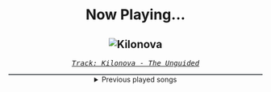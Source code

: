 <div align="center"> 
<h1>Now Playing...</h1>

![Kilonova](https://i.scdn.co/image/ab67616d00001e020f424b435f20c872ed7f4f38)
--
_<samp><a href="https://open.spotify.com/track/0pu5h8JSXr3ozBgYjQjzIB">Track: Kilonova - The Unguided</a></samp>_

<div style="border: 1px #4B5054 solid"></div>
<details>
  <summary>
    Previous played songs
  </summary>
  <table>
    <thead>
      <tr>
        <th>
          Artist
        </th>
        <th>
          Song
        </th>
        <th>
          Link
        </th>
      </tr>
    </thead>
    <tbody>
      <tr><td>The Unguided</td><td>Kilonova</td><td><a href="https://open.spotify.com/track/0pu5h8JSXr3ozBgYjQjzIB">https://open.spotify.com/track/0pu5h8JSXr3ozBgYjQjzIB</a></td></tr><tr><td>Morokiri</td><td>Matsuri</td><td><a href="https://open.spotify.com/track/2YizUL976rzdL4HBC95DVC">https://open.spotify.com/track/2YizUL976rzdL4HBC95DVC</a></td></tr><tr><td>roseboi</td><td>Tajima</td><td><a href="https://open.spotify.com/track/19vbSMz44b2Cmldi0dpWfm">https://open.spotify.com/track/19vbSMz44b2Cmldi0dpWfm</a></td></tr><tr><td>Dxrk ダーク</td><td>RAVE</td><td><a href="https://open.spotify.com/track/01kfSdF9zfcDLri5sSWEoL">https://open.spotify.com/track/01kfSdF9zfcDLri5sSWEoL</a></td></tr><tr><td>ndls404</td><td>Pray for Buddha</td><td><a href="https://open.spotify.com/track/62A1yYAmqmjLPFiOMxHx5R">https://open.spotify.com/track/62A1yYAmqmjLPFiOMxHx5R</a></td></tr><tr><td>SHXGVN</td><td>FURY OF THE SHINIGAMI</td><td><a href="https://open.spotify.com/track/2ooUWP9ErXKClYs7qrC5RD">https://open.spotify.com/track/2ooUWP9ErXKClYs7qrC5RD</a></td></tr><tr><td>Morokiri</td><td>Zangetsu</td><td><a href="https://open.spotify.com/track/6XnXZ5k7tHgGh415ZgNVPu">https://open.spotify.com/track/6XnXZ5k7tHgGh415ZgNVPu</a></td></tr><tr><td>KAGVNE</td><td>THE RED DEMISE</td><td><a href="https://open.spotify.com/track/6w5uoTw16nzEdTVWJnGXQE">https://open.spotify.com/track/6w5uoTw16nzEdTVWJnGXQE</a></td></tr><tr><td>Yavomag</td><td>Tokyo Rain</td><td><a href="https://open.spotify.com/track/5OhYmVuDlPEhZyFtf1B4O0">https://open.spotify.com/track/5OhYmVuDlPEhZyFtf1B4O0</a></td></tr><tr><td>Free Flow Flava</td><td>This Is Japan</td><td><a href="https://open.spotify.com/track/4lryA9TDfMmY4acAHpMvDN">https://open.spotify.com/track/4lryA9TDfMmY4acAHpMvDN</a></td></tr><tr><td>Morokiri</td><td>Mitsuko</td><td><a href="https://open.spotify.com/track/6VN4DJUAn1LWU2IqTr6fbM">https://open.spotify.com/track/6VN4DJUAn1LWU2IqTr6fbM</a></td></tr><tr><td>DVRKLND</td><td>YUGEN SOLITUDE</td><td><a href="https://open.spotify.com/track/5MmbvRzBGzoZYaM8pHTBoO">https://open.spotify.com/track/5MmbvRzBGzoZYaM8pHTBoO</a></td></tr><tr><td>Free Flow Flava</td><td>MADARA</td><td><a href="https://open.spotify.com/track/1XXUHk8wjbXZsmD95jnPgT">https://open.spotify.com/track/1XXUHk8wjbXZsmD95jnPgT</a></td></tr><tr><td>SHXGVN</td><td>GHOSTBOUND SENPAI</td><td><a href="https://open.spotify.com/track/78UA5f5jJL0ysNAB5JooTJ">https://open.spotify.com/track/78UA5f5jJL0ysNAB5JooTJ</a></td></tr><tr><td>roseboi</td><td>Hanamura</td><td><a href="https://open.spotify.com/track/1xeGjLgidqSZirHXCXtI6U">https://open.spotify.com/track/1xeGjLgidqSZirHXCXtI6U</a></td></tr><tr><td>KAGVNE</td><td>DARK SCARS</td><td><a href="https://open.spotify.com/track/0wEJwLhsvroRo2Du4CNjR9">https://open.spotify.com/track/0wEJwLhsvroRo2Du4CNjR9</a></td></tr><tr><td>INTERWORLD</td><td>METAMORPHOSIS</td><td><a href="https://open.spotify.com/track/2ksyzVfU0WJoBpu8otr4pz">https://open.spotify.com/track/2ksyzVfU0WJoBpu8otr4pz</a></td></tr><tr><td>PHONK WALKER</td><td>japanese hills</td><td><a href="https://open.spotify.com/track/5JEshF7T0IfKWMrxxzWLcA">https://open.spotify.com/track/5JEshF7T0IfKWMrxxzWLcA</a></td></tr><tr><td>DVRKLND</td><td>SAKURA'S SORROW</td><td><a href="https://open.spotify.com/track/6mMeIwCffcRWSl3dPkO0Ty">https://open.spotify.com/track/6mMeIwCffcRWSl3dPkO0Ty</a></td></tr><tr><td>NKXOHAX</td><td>SHIKOKU DRIFT</td><td><a href="https://open.spotify.com/track/5yC4HhDQreYwtkp6iv2XLi">https://open.spotify.com/track/5yC4HhDQreYwtkp6iv2XLi</a></td></tr>
    </tbody>
  </table>
</details>

</div>
